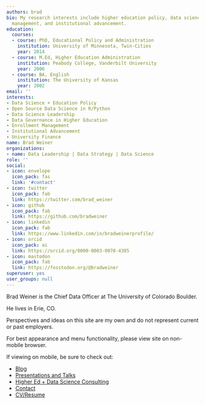 ```yaml
---
authors: brad
bio: My research interests include higher education policy, data science, enrollment
  management, and institutional advancement.
education:
  courses:
  - course: PhD, Educational Policy and Administration
    institution: University of Minnesota, Twin-Cities
    year: 2014
  - course: M.Ed, Higher Education Administration
    institution: Peabody College, Vanderbilt University
    year: 2006
  - course: BA, English
    institution: The University of Kansas
    year: 2002
email: ''
interests:
- Data Science + Education Policy
- Open Source Data Science in R/Python
- Data Science Leadership
- Data Governance in Higher Education
- Enrollment Management
- Institutional Advancement
- University Finance
name: Brad Weiner
organizations:
- name: Data Leadership | Data Strategy | Data Science
role: ''
social:
- icon: envelope
  icon_pack: fas
  link: '#contact'
- icon: twitter
  icon_pack: fab
  link: https://twitter.com/brad_weiner
- icon: github
  icon_pack: fab
  link: https://github.com/bradweiner
- icon: linkedin
  icon_pack: fab
  link: https://www.linkedin.com/in/bradweinerprofile/
- icon: orcid
  icon_pack: ai
  link: https://orcid.org/0000-0003-0070-4385
- icon: mastodon
  icon_pack: fab
  link: https://fosstodon.org/@bradweiner
superuser: yes
user_groups: null
---
```


Brad Weiner is the Chief Data Officer at The University of Colorado Boulder.

He lives in Erie, CO.

Perspectives and ideas on this site are my own and do not represent current or past employers.

For best appearance and menu functionality, please view site on non-mobile browser.

If viewing on mobile, be sure to check out:

-   [Blog](https://bradweiner.info/post/)
-   [Presentations and Talks](https://bradweiner.info/talk)
-   [Higher Ed + Data Science Consulting](https://bradweiner.info/consulting/)
-   [Contact](https://bradweiner.info/#contact)
-   [CV/Resume](https://bradweiner.info/files/weiner_brad_resume.pdf)
